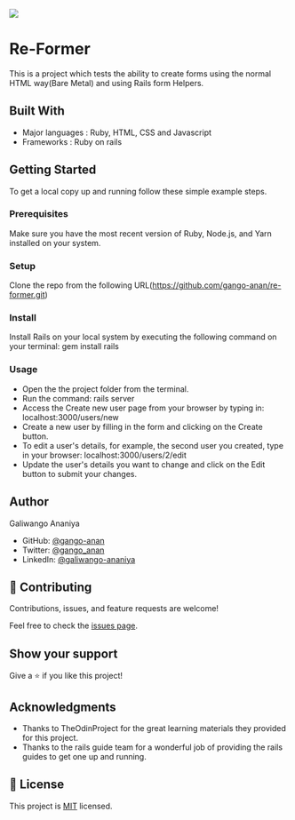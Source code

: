 ![](https://img.shields.io/badge/Microverse-blueviolet)

# Re-Former

This is a project which tests the ability to create forms using the normal HTML way(Bare Metal) and using Rails form Helpers.

## Built With

- Major languages : Ruby, HTML, CSS and Javascript
- Frameworks : Ruby on rails

## Getting Started

To get a local copy up and running follow these simple example steps.

### Prerequisites
Make sure you have the most recent version of Ruby, Node.js, and Yarn installed on your system.

### Setup
Clone the repo from the following URL(https://github.com/gango-anan/re-former.git)
### Install
Install Rails on your local system by executing the following command on your terminal:
gem install rails
### Usage
- Open the the project folder from the terminal.
- Run the command: rails server
- Access the Create new user page from your browser by typing in: localhost:3000/users/new
- Create a new user by filling in the form and clicking on the Create button.
- To edit a user's details, for example, the second user you created, type in your browser: localhost:3000/users/2/edit
- Update the user's details you want to change and click on the Edit button to submit your changes.

## Author

Galiwango Ananiya

- GitHub: [@gango-anan](https://github.com/gango-anan) 
- Twitter: [@gango_anan](https://twitter.com/gango_anan) 
- LinkedIn: [@galiwango-ananiya](https://www.linkedin.com/in/galiwango-ananiya-0800821b4/) 

## 🤝 Contributing

Contributions, issues, and feature requests are welcome!

Feel free to check the [issues page](https://github.com/gango-anan/re-former/issues).

## Show your support

Give a ⭐️ if you like this project!

## Acknowledgments

- Thanks to TheOdinProject for the great learning materials they provided for this project.
- Thanks to the rails guide team for a wonderful job of providing the rails guides to get one up and running.

## 📝 License

This project is [MIT](https://github.com/gango-anan/re-former/blob/form-feature/LICENSE) licensed.

